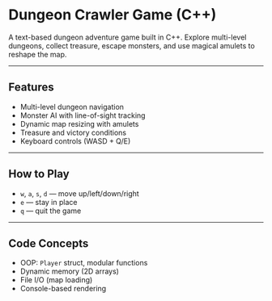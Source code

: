 # Dungeon Crawler Game (C++)

A text-based dungeon adventure game built in C++. Explore multi-level dungeons, collect treasure, escape monsters, and use magical amulets to reshape the map.

---

## Features

- Multi-level dungeon navigation
- Monster AI with line-of-sight tracking
- Dynamic map resizing with amulets
- Treasure and victory conditions
- Keyboard controls (WASD + Q/E)

---

## How to Play

- `w`, `a`, `s`, `d` — move up/left/down/right  
- `e` — stay in place  
- `q` — quit the game

---

## Code Concepts

- OOP: `Player` struct, modular functions
- Dynamic memory (2D arrays)
- File I/O (map loading)
- Console-based rendering


